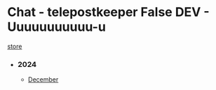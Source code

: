 # Chat - telepostkeeper False DEV - Uuuuuuuuuuu-u</h3>

[store](../)


- ### 2024
   - [December](2024/12)
